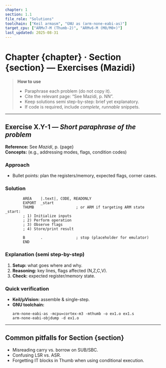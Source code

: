 ```yaml
---
chapter: 1
section: 1.1
file_role: "Solutions"
toolchain: ["Keil armasm", "GNU as (arm-none-eabi-as)"]
target_cpu: ["ARMv7-M (Thumb-2)", "ARMv6-M (M0/M0+)"]
last_updated: 2025-08-31
---
```


# Chapter {chapter} · Section {section} — Exercises (Mazidi)

> **How to use**  
> - Paraphrase each problem (do not copy it).  
> - Cite the relevant page: “See Mazidi, p. NN”.  
> - Keep solutions semi step-by-step: brief yet explanatory.  
> - If code is required, include *complete, runnable* snippets.

---

## Exercise X.Y-1 — *Short paraphrase of the problem*  
**Reference:** See *Mazidi*, p. {page}  
**Concepts:** (e.g., addressing modes, flags, condition codes)

### Approach
- Bullet points: plan the registers/memory, expected flags, corner cases.

### Solution
```armasm
        AREA    |.text|, CODE, READONLY
        EXPORT  _start
        THUMB                   ; or ARM if targeting ARM state
_start:
        ; 1) Initialize inputs
        ; 2) Perform operation
        ; 3) Observe flags
        ; 4) Store/print result

        B       .               ; stop (placeholder for emulator)
        END
```

### Explanation (semi step-by-step)
1. **Setup:** what goes where and why.  
2. **Reasoning:** key lines, flags affected (N,Z,C,V).  
3. **Check:** expected register/memory state.

### Quick verification
- **Keil/µVision:** assemble & single-step.  
- **GNU toolchain:**  
  ```
  arm-none-eabi-as -mcpu=cortex-m3 -mthumb -o ex1.o ex1.s
  arm-none-eabi-objdump -d ex1.o
  ```

---

## Common pitfalls for Section {section}
- Misreading carry vs. borrow on SUB/SBC.  
- Confusing LSR vs. ASR.  
- Forgetting IT blocks in Thumb when using conditional execution.
